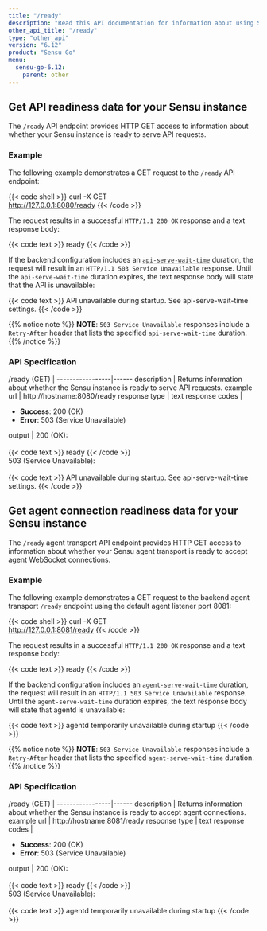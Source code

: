 ```yaml
---
title: "/ready"
description: "Read this API documentation for information about using Sensu's /ready API endpoints to learn whether the Sensu instance is ready to serve API requests."
other_api_title: "/ready"
type: "other_api"
version: "6.12"
product: "Sensu Go"
menu:
  sensu-go-6.12:
    parent: other
---
```


## Get API readiness data for your Sensu instance

The `/ready` API endpoint provides HTTP GET access to information about whether your Sensu instance is ready to serve API requests.

### Example

The following example demonstrates a GET request to the `/ready` API endpoint:

{{< code shell >}}
curl -X GET \
http://127.0.0.1:8080/ready
{{< /code >}}

The request results in a successful `HTTP/1.1 200 OK` response and a text response body:

{{< code text >}}
ready
{{< /code >}}

If the backend configuration includes an [`api-serve-wait-time`][2] duration, the request will result in an `HTTP/1.1 503 Service Unavailable` response.
Until the `api-serve-wait-time` duration expires, the text response body will state that the API is unavailable:

{{< code text >}}
API unavailable during startup.
See api-serve-wait-time settings.
{{< /code >}}

{{% notice note %}}
**NOTE**: `503 Service Unavailable` responses include a `Retry-After` header that lists the specified `api-serve-wait-time` duration.
{{% /notice %}}

### API Specification

/ready (GET)    | 
-----------------|------
description      | Returns information about whether the Sensu instance is ready to serve API requests.
example url      | http://hostname:8080/ready
response type    | text
response codes   | <ul><li>**Success**: 200 (OK)</li><li>**Error**: 503 (Service Unavailable)</li></ul>
output           | 200 (OK):<br><br>{{< code text >}}
ready
{{< /code >}}<br>503 (Service Unavailable):<br><br>{{< code text >}}
API unavailable during startup.
See api-serve-wait-time settings.
{{< /code >}}

## Get agent connection readiness data for your Sensu instance

The `/ready` agent transport API endpoint provides HTTP GET access to information about whether your Sensu agent transport is ready to accept agent WebSocket connections.

### Example

The following example demonstrates a GET request to the backend agent transport `/ready` endpoint using the default agent listener port 8081:

{{< code shell >}}
curl -X GET \
http://127.0.0.1:8081/ready
{{< /code >}}

The request results in a successful `HTTP/1.1 200 OK` response and a text response body:

{{< code text >}}
ready
{{< /code >}}

If the backend configuration includes an [`agent-serve-wait-time`][2] duration, the request will result in an `HTTP/1.1 503 Service Unavailable` response.
Until the `agent-serve-wait-time` duration expires, the text response body will state that agentd is unavailable:

{{< code text >}}
agentd temporarily unavailable during startup
{{< /code >}}

{{% notice note %}}
**NOTE**: `503 Service Unavailable` responses include a `Retry-After` header that lists the specified `agent-serve-wait-time` duration.
{{% /notice %}}

### API Specification

/ready (GET)    | 
-----------------|------
description      | Returns information about whether the Sensu instance is ready to accept agent connections.
example url      | http://hostname:8081/ready
response type    | text
response codes   | <ul><li>**Success**: 200 (OK)</li><li>**Error**: 503 (Service Unavailable)</li></ul>
output           | 200 (OK):<br><br>{{< code text >}}
ready
{{< /code >}}<br>503 (Service Unavailable):<br><br>{{< code text >}}
agentd temporarily unavailable during startup
{{< /code >}}


[1]: ../../../observability-pipeline/observe-schedule/backend/#api-serve-wait-time
[2]: ../../../observability-pipeline/observe-schedule/backend/#agent-serve-wait-time

